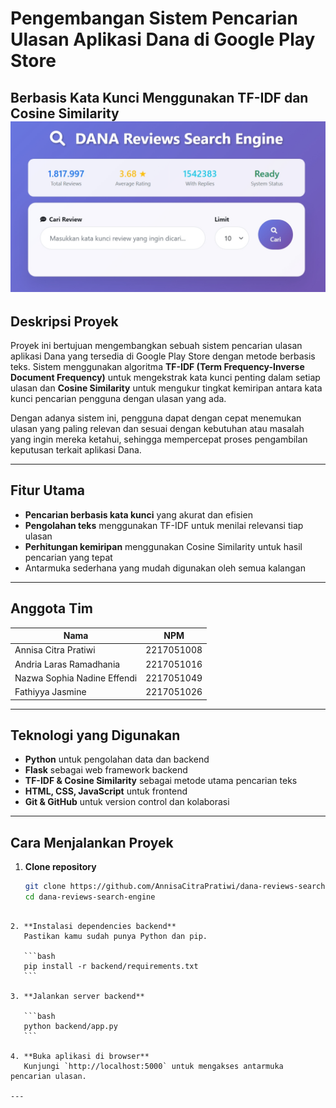 # Pengembangan Sistem Pencarian Ulasan Aplikasi Dana di Google Play Store  
**Berbasis Kata Kunci Menggunakan TF-IDF dan Cosine Similarity**
![Preview Dana Reviewa Search Engine](preview_project.jpeg)
---

## Deskripsi Proyek

Proyek ini bertujuan mengembangkan sebuah sistem pencarian ulasan aplikasi Dana yang tersedia di Google Play Store dengan metode berbasis teks. Sistem menggunakan algoritma **TF-IDF (Term Frequency-Inverse Document Frequency)** untuk mengekstrak kata kunci penting dalam setiap ulasan dan **Cosine Similarity** untuk mengukur tingkat kemiripan antara kata kunci pencarian pengguna dengan ulasan yang ada.

Dengan adanya sistem ini, pengguna dapat dengan cepat menemukan ulasan yang paling relevan dan sesuai dengan kebutuhan atau masalah yang ingin mereka ketahui, sehingga mempercepat proses pengambilan keputusan terkait aplikasi Dana.

---

## Fitur Utama

- **Pencarian berbasis kata kunci** yang akurat dan efisien  
- **Pengolahan teks** menggunakan TF-IDF untuk menilai relevansi tiap ulasan  
- **Perhitungan kemiripan** menggunakan Cosine Similarity untuk hasil pencarian yang tepat  
- Antarmuka sederhana yang mudah digunakan oleh semua kalangan

---

## Anggota Tim

| Nama                      | NPM         
|---------------------------|-------------
| Annisa Citra Pratiwi      | 2217051008  
| Andria Laras Ramadhania   | 2217051016  
| Nazwa Sophia Nadine Effendi | 2217051049 
| Fathiyya Jasmine          | 2217051026  

---

## Teknologi yang Digunakan

- **Python** untuk pengolahan data dan backend  
- **Flask** sebagai web framework backend  
- **TF-IDF & Cosine Similarity** sebagai metode utama pencarian teks  
- **HTML, CSS, JavaScript** untuk frontend  
- **Git & GitHub** untuk version control dan kolaborasi

---

## Cara Menjalankan Proyek

1. **Clone repository**  
   ```bash
   git clone https://github.com/AnnisaCitraPratiwi/dana-reviews-search-engine.git
   cd dana-reviews-search-engine
````

2. **Instalasi dependencies backend**
   Pastikan kamu sudah punya Python dan pip.

   ```bash
   pip install -r backend/requirements.txt
   ```

3. **Jalankan server backend**

   ```bash
   python backend/app.py
   ```

4. **Buka aplikasi di browser**
   Kunjungi `http://localhost:5000` untuk mengakses antarmuka pencarian ulasan.

---
